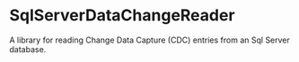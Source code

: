 # SqlServerDataChangeReader
A library for reading Change Data Capture (CDC) entries from an Sql Server database.
